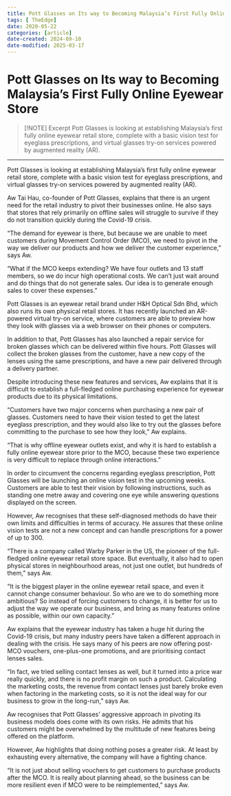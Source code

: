 ```yaml
---
title: Pott Glasses on Its way to Becoming Malaysia’s First Fully Online Eyewear Store
tags: [ TheEdge]
date: 2020-05-22
categories: [article]
date-created: 2024-09-10
date-modified: 2025-03-17
---
```


# Pott Glasses on Its way to Becoming Malaysia’s First Fully Online Eyewear Store

> [!NOTE] Excerpt
> Pott Glasses is looking at establishing Malaysia’s first fully online eyewear retail store, complete with a basic vision test for eyeglass prescriptions, and virtual glasses try-on services powered by augmented reality (AR).

---

Pott Glasses is looking at establishing Malaysia’s first fully online eyewear retail store, complete with a basic vision test for eyeglass prescriptions, and virtual glasses try-on services powered by augmented reality (AR).

Aw Tai Hau, co-founder of Pott Glasses, explains that there is an urgent need for the retail industry to pivot their businesses online. He also says that stores that rely primarily on offline sales will struggle to survive if they do not transition quickly during the Covid-19 crisis.

“The demand for eyewear is there, but because we are unable to meet customers during Movement Control Order (MCO), we need to pivot in the way we deliver our products and how we deliver the customer experience,” says Aw.

“What if the MCO keeps extending? We have four outlets and 13 staff members, so we do incur high operational costs. We can’t just wait around and do things that do not generate sales. Our idea is to generate enough sales to cover these expenses.”

Pott Glasses is an eyewear retail brand under H&H Optical Sdn Bhd, which also runs its own physical retail stores. It has recently launched an AR-powered virtual try-on service, where customers are able to preview how they look with glasses via a web browser on their phones or computers.

In addition to that, Pott Glasses has also launched a repair service for broken glasses which can be delivered within five hours. Pott Glasses will collect the broken glasses from the customer, have a new copy of the lenses using the same prescriptions, and have a new pair delivered through a delivery partner.

Despite introducing these new features and services, Aw explains that it is difficult to establish a full-fledged online purchasing experience for eyewear products due to its physical limitations.

“Customers have two major concerns when purchasing a new pair of glasses. Customers need to have their vision tested to get the latest eyeglass prescription, and they would also like to try out the glasses before committing to the purchase to see how they look,” Aw explains.

“That is why offline eyewear outlets exist, and why it is hard to establish a fully online eyewear store prior to the MCO, because these two experience is very difficult to replace through online interactions.”

In order to circumvent the concerns regarding eyeglass prescription, Pott Glasses will be launching an online vision test in the upcoming weeks. Customers are able to test their vision by following instructions, such as standing one metre away and covering one eye while answering questions displayed on the screen.

However, Aw recognises that these self-diagnosed methods do have their own limits and difficulties in terms of accuracy. He assures that these online vision tests are not a new concept and can handle prescriptions for a power of up to 300.

“There is a company called Warby Parker in the US, the pioneer of the full-fledged online eyewear retail store space. But eventually, it also had to open physical stores in neighbourhood areas, not just one outlet, but hundreds of them,” says Aw.

“It is the biggest player in the online eyewear retail space, and even it cannot change consumer behaviour. So who are we to do something more ambitious? So instead of forcing customers to change, it is better for us to adjust the way we operate our business, and bring as many features online as possible, within our own capacity.”

Aw explains that the eyewear industry has taken a huge hit during the Covid-19 crisis, but many industry peers have taken a different approach in dealing with the crisis. He says many of his peers are now offering post-MCO vouchers, one-plus-one promotions, and are prioritising contact lenses sales.

“In fact, we tried selling contact lenses as well, but it turned into a price war really quickly, and there is no profit margin on such a product. Calculating the marketing costs, the revenue from contact lenses just barely broke even when factoring in the marketing costs, so it is not the ideal way for our business to grow in the long-run,” says Aw.

Aw recognises that Pott Glasses’ aggressive approach in pivoting its business models does come with its own risks. He admits that his customers might be overwhelmed by the multitude of new features being offered on the platform.

However, Aw highlights that doing nothing poses a greater risk. At least by exhausting every alternative, the company will have a fighting chance.

“It is not just about selling vouchers to get customers to purchase products after the MCO. It is really about planning ahead, so the business can be more resilient even if MCO were to be reimplemented,” says Aw.
